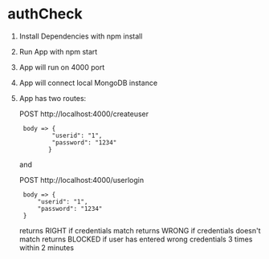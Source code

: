 # authCheck

1. Install Dependencies with npm install

2. Run App with npm start

3. App will run on 4000 port

4. App will connect local MongoDB instance

5. App has two routes:

   POST http://localhost:4000/createuser
        
        body => {
              	"userid": "1",
              	"password": "1234"
               }
               
    and
    
   POST http://localhost:4000/userlogin
        
        body => {
        	"userid": "1",
        	"password": "1234"
        }
   returns RIGHT if credentials match
   returns WRONG if credentials doesn't match
   returns BLOCKED if user has entered wrong credentials 3 times within 2 minutes     
